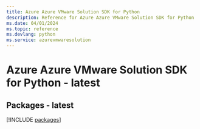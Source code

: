 ```yaml
---
title: Azure Azure VMware Solution SDK for Python
description: Reference for Azure Azure VMware Solution SDK for Python
ms.date: 04/01/2024
ms.topic: reference
ms.devlang: python
ms.service: azurevmwaresolution
---
```

# Azure Azure VMware Solution SDK for Python - latest
## Packages - latest
[!INCLUDE [packages](azure-vmware-solution-index.md)]